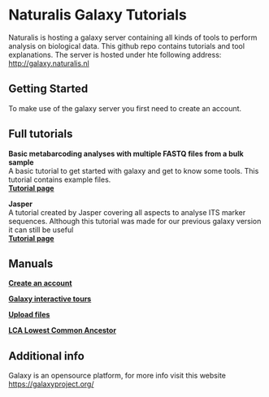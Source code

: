 # Naturalis Galaxy Tutorials
Naturalis is hosting a galaxy server containing all kinds of tools to perform analysis on biological data. This github repo contains tutorials and tool explanations. The server is hosted under hte following address: http://galaxy.naturalis.nl

## Getting Started
To make use of the galaxy server you first need to create an account. 

## Full tutorials
**Basic metabarcoding analyses with multiple FASTQ files from a bulk sample** <br />
A basic tutorial to get started with galaxy and get to know some tools. This tutorial contains example files.<br />
**[Tutorial page](https://github.com/naturalis/naturalis-galaxy-tutorials/tree/master/Basic%20metabarcoding)**
<br />

**Jasper** <br />
A tutorial created by Jasper covering all aspects to analyse ITS marker sequences. Although this tutorial was made for our previous galaxy version it can still be useful<br />
**[Tutorial page](https://github.com/naturalis/naturalis-galaxy-tutorials/tree/master/Jasper)**

## Manuals
**[Create an account](https://github.com/naturalis/naturalis-galaxy-tutorials/tree/master/Create%20account)**

**[Galaxy interactive tours](https://github.com/naturalis/naturalis-galaxy-tutorials/tree/master/Galaxy%20interactive%20tours)**

**[Upload files](https://github.com/naturalis/naturalis-galaxy-tutorials/tree/master/Upload%20files)**

**[LCA Lowest Common Ancestor](https://github.com/naturalis/naturalis-galaxy-tutorials/tree/master/LCA%20Lowest%20Common%20Ancestor)**



## Additional info
Galaxy is an opensource platform, for more info visit this website https://galaxyproject.org/
